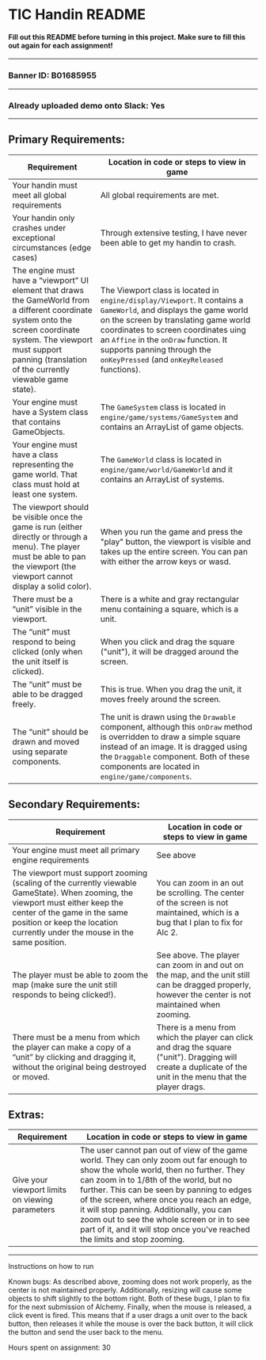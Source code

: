 # TIC Handin README
#### Fill out this README before turning in this project. Make sure to fill this out again for each assignment!
---
### Banner ID: B01685955
---
### Already uploaded demo onto Slack: Yes
---
## Primary Requirements:
| Requirement | Location in code or steps to view in game  |
|---|---|
| Your handin must meet all global requirements | All global requirements are met. |
| Your handin only crashes under exceptional circumstances (edge cases) | Through extensive testing, I have never been able to get my handin to crash. |
| The engine must have a “viewport” UI element that draws the GameWorld from a different coordinate system onto the screen coordinate system. The viewport must support panning (translation of the currently viewable game state). | The Viewport class is located in `engine/display/Viewport`. It contains a `GameWorld`, and displays the game world on the screen by translating game world coordinates to screen coordinates uing an `Affine` in the `onDraw` function. It supports panning through the `onKeyPressed` (and `onKeyReleased` functions).
| Your engine must have a System class that contains GameObjects. | The `GameSystem` class is located in `engine/game/systems/GameSystem` and contains an ArrayList of game objects. |
| Your engine must have a class representing the game world. That class must hold at least one system. | The `GameWorld` class is located in `engine/game/world/GameWorld` and it contains an ArrayList of systems. |
| The viewport should be visible once the game is run (either directly or through a menu). The player must be able to pan the viewport (the viewport cannot display a solid color). | When you run the game and press the "play" button, the viewport is visible and takes up the entire screen. You can pan with either the arrow keys or wasd. |
| There must be a “unit” visible in the viewport. | There is a white and gray rectangular menu containing a square, which is a unit. |
| The “unit” must respond to being clicked (only when the unit itself is clicked). | When you click and drag the square ("unit"), it will be dragged around the screen. |
| The “unit” must be able to be dragged freely. | This is true. When you drag the unit, it moves freely around the screen. |
| The “unit” should be drawn and moved using separate components. | The unit is drawn using the `Drawable` component, although this `onDraw` method is overridden to draw a simple square instead of an image. It is dragged using the `Draggable` component. Both of these components are located in `engine/game/components`. |


## Secondary Requirements:
| Requirement | Location in code or steps to view in game  |
|---|---|
| Your engine must meet all primary engine requirements | See above |
| The viewport must support zooming (scaling of the currently viewable GameState). When zooming, the viewport must either keep the center of the game in the same position or keep the location currently under the mouse in the same position. | You can zoom in an out be scrolling. The center of the screen is not maintained, which is a bug that I plan to fix for Alc 2. |
| The player must be able to zoom the map (make sure the unit still responds to being clicked!). | See above. The player can zoom in and out on the map, and the unit still can be dragged properly, however the center is not maintained when zooming. |
| There must be a menu from which the player can make a copy of a “unit” by clicking and dragging it, without the original being destroyed or moved. | There is a menu from which the player can click and drag the square ("unit"). Dragging will create a duplicate of the unit in the menu that the player drags. |

## Extras:
| Requirement | Location in code or steps to view in game  |
|---|---|
| Give your viewport limits on viewing parameters | The user cannot pan out of view of the game world. They can only zoom out far enough to show the whole world, then no further. They can zoom in to 1/8th of the world, but no further. This can be seen by panning to edges of the screen, where once you reach an edge, it will stop panning. Additionally, you can zoom out to see the whole screen or in to see part of it, and it will stop once you've reached the limits and stop zooming. |

--------------------------------------------------------------

Instructions on how to run

Known bugs: As described above, zooming does not work properly, as the center is not maintained properly. Additionally, resizing will cause some objects to shift slightly to the bottom right. Both of these bugs, I plan to fix for the next submission of Alchemy. Finally, when the mouse is released, a click event is fired. This means that if a user drags a unit over to the back button, then releases it while the mouse is over the back button, it will click the button and send the user back to the menu.

Hours spent on assignment: 30
